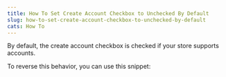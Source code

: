 ```yaml
---
title: How To Set Create Account Checkbox to Unchecked By Default
slug: how-to-set-create-account-checkbox-to-unchecked-by-default
cats: How To
---
```


<p>By default, the create account checkbox is checked if your store supports accounts.</p>
<p>To reverse this behavior, you can use this snippet:</p>

